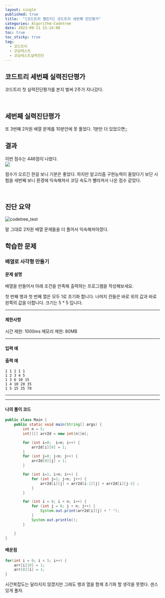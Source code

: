 ```yaml
---
layout: single
published: true
title:  "[코드트리 챌린지] 코드트리 세번째 진단평가"
categories: Algorithm-Codetree
date: 2023-09-11 15:14:00
toc: true
toc_sticky: true
tag:   
  - 코드트리
  - 코딩테스트
  - 코딩테스트실력진단
---
```


## 코드트리 세번째 실력진단평가

코드트리 첫 실력진단평가를 본지 벌써 2주가 지나갔다. 

<br>

## 세번째 실력진단평가

또 3번째 2차원 배열 문제를 10분안에 못 풀었다. 1분만 더 있었으면;;  

## 결과

이번 점수는 446점이 나왔다.  
[![](https://banner.codetree.ai/v1/banner/tmdwls8387)](https://www.codetree.ai/profiles/tmdwls8387)

점수가 오르긴 한걸 보니 기분은 좋았다. 하지만 알고리즘 구현능력이 올랐다기 보단 시험을 세번째 보니 환경에 익숙해져서 코딩 속도가 빨라져서 나온 점수 같았다.

<br>

## 진단 요약

![codetree_test](https://github.com/BaxDailyGit/BaxDailyGit.github.io/assets/99312529/cdae791c-d049-4ab5-9520-4b6fb288843c)

말 그대로 2차원 배열 문제들을 더 풀어서 익숙해져야겠다.

## 학습한 문제

### 배열로 사각형 만들기

#### 문제 설명

배열을 만들어서 아래 조건을 만족해 출력하는 프로그램을 작성해보세요.

첫 번째 행과 첫 번째 열은 모두 1로 초기화 합니다.
나머지 칸들은 바로 위의 값과 바로 왼쪽의 값을 더합니다.
크기는 5 * 5 입니다.

----------------

#### 제한사항


시간 제한: 1000ms
메모리 제한: 80MB


----------------

#### 입력 예



#### 출력 예


```
1 1 1 1 1
1 2 3 4 5
1 3 6 10 15
1 4 10 20 35
1 5 15 35 70

```

----------------



----------------

#### 나의 풀이 코드

```java
public class Main {
    public static void main(String[] args) {
        int n = 5;
        int[][] arr2d = new int[n][n];

        for (int i=0;  i<n; i++) {
            arr2d[i][0] = 1;
        }
        for (int j=0; j<n; j++) {
            arr2d[0][j] = 1;
        }

        for (int i=1; i<n; i++) {
            for (int j=1; j<n; j++) {
                arr2d[i][j] = arr2d[i-1][j] + arr2d[i][j-1] ;
            }
        }

        for (int i = 0; i < n; i++) {
            for (int j = 0; j < n; j++) {
                System.out.print(arr2d[i][j] + " ");
            }
            System.out.println();
        }

    }
}
```




#### 배운점

```java
for(int i = 0; i < 5; i++) {
    arr[i][0] = 1;
    arr[0][i] = 1;
}
```    
<p>
시간복잡도는 달라지지 않겠지만 그래도 행과 열을 함께 초기화 할 생각을 못했다. 센스있게 풀자.
</p>

